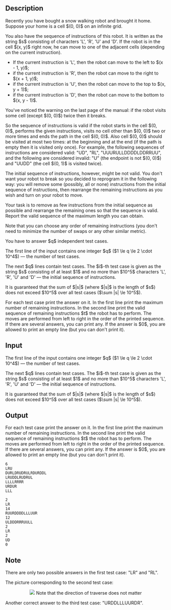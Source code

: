## Description

<div><p>Recently you have bought a snow walking robot and brought it home. Suppose your home is a cell $(0, 0)$ on an infinite grid.</p><p>You also have the sequence of instructions of this robot. It is written as the string $s$ consisting of characters '<span class="tex-font-style-tt">L</span>', '<span class="tex-font-style-tt">R</span>', '<span class="tex-font-style-tt">U</span>' and '<span class="tex-font-style-tt">D</span>'. If the robot is in the cell $(x, y)$ right now, he can move to one of the adjacent cells (depending on the current instruction).</p><ul> <li> If the current instruction is '<span class="tex-font-style-tt">L</span>', then the robot can move to the left to $(x - 1, y)$; </li><li> if the current instruction is '<span class="tex-font-style-tt">R</span>', then the robot can move to the right to $(x + 1, y)$; </li><li> if the current instruction is '<span class="tex-font-style-tt">U</span>', then the robot can move to the top to $(x, y + 1)$; </li><li> if the current instruction is '<span class="tex-font-style-tt">D</span>', then the robot can move to the bottom to $(x, y - 1)$. </li></ul><p>You've noticed the warning on the last page of the manual: if the robot visits some cell (<span class="tex-font-style-bf">except</span> $(0, 0)$) twice then it breaks.</p><p>So the sequence of instructions is valid if the robot starts in the cell $(0, 0)$, performs the given instructions, visits no cell other than $(0, 0)$ two or more times and ends the path in the cell $(0, 0)$. Also cell $(0, 0)$ should be visited <span class="tex-font-style-bf">at most</span> two times: at the beginning and at the end (if the path is empty then it is visited only once). For example, the following sequences of instructions are considered valid: "<span class="tex-font-style-tt">UD</span>", "<span class="tex-font-style-tt">RL</span>", "<span class="tex-font-style-tt">UUURULLDDDDLDDRRUU</span>", and the following are considered invalid: "<span class="tex-font-style-tt">U</span>" (the endpoint is not $(0, 0)$) and "<span class="tex-font-style-tt">UUDD</span>" (the cell $(0, 1)$ is visited twice).</p><p>The initial sequence of instructions, however, might be not valid. You don't want your robot to break so you decided to reprogram it in the following way: you will remove some (possibly, all or none) instructions from the initial sequence of instructions, then rearrange the remaining instructions as you wish and turn on your robot to move. </p><p>Your task is to remove as few instructions from the initial sequence as possible and rearrange the remaining ones so that the sequence is valid. Report the valid sequence of the maximum length you can obtain.</p><p>Note that you can choose <span class="tex-font-style-bf">any</span> order of remaining instructions (you don't need to minimize the number of swaps or any other similar metric).</p><p>You have to answer $q$ independent test cases.</p></div><div class="input-specification"><p>The first line of the input contains one integer $q$ ($1 \le q \le 2 \cdot 10^4$) — the number of test cases.</p><p>The next $q$ lines contain test cases. The $i$-th test case is given as the string $s$ consisting of at least $1$ and no more than $10^5$ characters '<span class="tex-font-style-tt">L</span>', '<span class="tex-font-style-tt">R</span>', '<span class="tex-font-style-tt">U</span>' and '<span class="tex-font-style-tt">D</span>' — the initial sequence of instructions.</p><p>It is guaranteed that the sum of $|s|$ (where $|s|$ is the length of $s$) does not exceed $10^5$ over all test cases ($\sum |s| \le 10^5$).</p></div><div class="output-specification"><p>For each test case print the answer on it. In the first line print the maximum number of remaining instructions. In the second line print the valid sequence of remaining instructions $t$ the robot has to perform. The moves are performed from left to right in the order of the printed sequence. If there are several answers, you can print any. If the answer is $0$, you are allowed to print an empty line (but you can don't print it).</p></div>

## Input

<p>The first line of the input contains one integer $q$ ($1 \le q \le 2 \cdot 10^4$) — the number of test cases.</p><p>The next $q$ lines contain test cases. The $i$-th test case is given as the string $s$ consisting of at least $1$ and no more than $10^5$ characters '<span class="tex-font-style-tt">L</span>', '<span class="tex-font-style-tt">R</span>', '<span class="tex-font-style-tt">U</span>' and '<span class="tex-font-style-tt">D</span>' — the initial sequence of instructions.</p><p>It is guaranteed that the sum of $|s|$ (where $|s|$ is the length of $s$) does not exceed $10^5$ over all test cases ($\sum |s| \le 10^5$).</p>

## Output

<p>For each test case print the answer on it. In the first line print the maximum number of remaining instructions. In the second line print the valid sequence of remaining instructions $t$ the robot has to perform. The moves are performed from left to right in the order of the printed sequence. If there are several answers, you can print any. If the answer is $0$, you are allowed to print an empty line (but you can don't print it).</p>





```input1
6
LRU
DURLDRUDRULRDURDDL
LRUDDLRUDRUL
LLLLRRRR
URDUR
LLL
```




```output1
2
LR
14
RUURDDDDLLLUUR
12
ULDDDRRRUULL
2
LR
2
UD
0
```



## Note

<p>There are only two possible answers in the first test case: "<span class="tex-font-style-tt">LR</span>" and "<span class="tex-font-style-tt">RL</span>".</p><p>The picture corresponding to the second test case:</p><center> <img class="tex-graphics" src="file://j9Je7YAb.png" style="max-width: 100.0%;max-height: 100.0%;"> Note that the direction of traverse does not matter </center><p>Another correct answer to the third test case: "<span class="tex-font-style-tt">URDDLLLUURDR</span>".</p>
